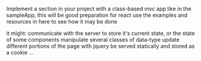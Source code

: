 Implement a section in your project with a class-based mvc app like in the sampleApp, this will be good preparation for react
use the examples and resources in here to see how it may be done

it might:
	communicate with the server to store it's current state, or the state of some components
	manipulate several classes of data-type
	update different portions of the page with jquery
	be served statically and stored as a cookie
	...

